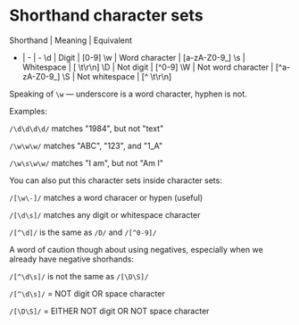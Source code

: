 # Shorthand character sets

Shorthand | Meaning | Equivalent
- | - | -
\d | Digit | [0-9]
\w | Word character | [a-zA-Z0-9_]
\s | Whitespace | [ \t\r\n]
\D | Not digit | [^0-9]
\W | Not word character | [^a-zA-Z0-9_]
\S | Not whitespace | [^ \t\r\n]

Speaking of `\w` — underscore is a word character, hyphen is not.

Examples:

`/\d\d\d\d/` matches "1984", but not "text"

`/\w\w\w/` matches "ABC", "123", and "1_A"

`/\w\s\w\w/` matches "I am", but not "Am I"

You can also put this character sets inside character sets:

`/[\w\-]/` matches a word characer or hypen (useful)

`/[\d\s]/` matches any digit or whitespace character

`/[^\d]/` is the same as `/D/` and `/[^0-9]/`

A word of caution though about using negatives, especially when we already have negative shorhands:

`/[^\d\s]/` is not the same as `/[\D\S]/`

`/[^\d\s]/` = NOT digit OR space character

`/[\D\S]/` = EITHER NOT digit OR NOT space character
